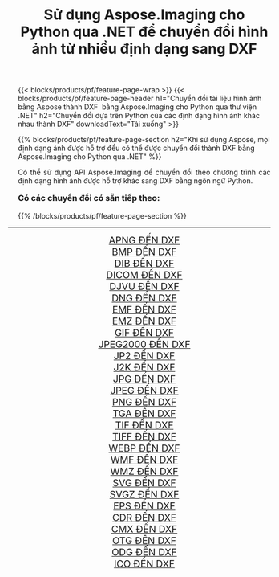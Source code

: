﻿---
title: Sử dụng Aspose.Imaging cho Python qua .NET để chuyển đổi hình ảnh từ nhiều định dạng sang DXF 
weight: 3920
url: /vi/python-net/conversion/to/dxf/ 
lang: vi
langdirlevel: 2
locales: zh-hans,ja,it,ru,de,es,fr,nl,id,lt,pl,pt,vi,tr,ko,zh-hant,ar,hi,th,sv,cs,uk,he
description: Bạn có thể sử dụng Aspose.Imaging for Python qua thư viện .NET để chuyển đổi từ nhiều định dạng sang DXF
---

{{< blocks/products/pf/feature-page-wrap >}}
{{< blocks/products/pf/feature-page-header h1="Chuyển đổi tài liệu hình ảnh bằng Aspose thành DXF  bằng Aspose.Imaging cho Python qua thư viện .NET" h2="Chuyển đổi dựa trên Python của các định dạng hình ảnh khác nhau thành DXF" downloadText="Tải xuống" >}}


{{% blocks/products/pf/feature-page-section  h2="Khi sử dụng Aspose, mọi định dạng ảnh được hỗ trợ đều có thể được chuyển đổi thành DXF bằng Aspose.Imaging cho Python qua .NET" %}}
<p align=justify>Có thể sử dụng API Aspose.Imaging để chuyển đổi theo chương trình các định dạng hình ảnh được hỗ trợ khác sang DXF bằng ngôn ngữ Python.</p>
<h3 style="margin-top:16px;">
Có các chuyển đổi có sẵn tiếp theo:
</h3>
{{% /blocks/products/pf/feature-page-section %}}
<div class="container-fluid productfamilypage bg-gray">
    <div class="convertypes bg-gray agp-content section">
        <div class="container">
		<hr style="margin-left:-20px;"/>
		<div class="row other-converters" style="gap: 10px;font-size: 19px;text-align:center;">
		    <div class='col-md-3 other-converter remove-lp remove-rp'><a href="/imaging/vi/python-net/conversion/apng-to-dxf/" style="padding:15px;">APNG ĐẾN DXF</a></div>
<div class='col-md-3 other-converter remove-lp remove-rp'><a href="/imaging/vi/python-net/conversion/bmp-to-dxf/" style="padding:15px;">BMP ĐẾN DXF</a></div>
<div class='col-md-3 other-converter remove-lp remove-rp'><a href="/imaging/vi/python-net/conversion/dib-to-dxf/" style="padding:15px;">DIB ĐẾN DXF</a></div>
<div class='col-md-3 other-converter remove-lp remove-rp'><a href="/imaging/vi/python-net/conversion/dicom-to-dxf/" style="padding:15px;">DICOM ĐẾN DXF</a></div>
<div class='col-md-3 other-converter remove-lp remove-rp'><a href="/imaging/vi/python-net/conversion/djvu-to-dxf/" style="padding:15px;">DJVU ĐẾN DXF</a></div>
<div class='col-md-3 other-converter remove-lp remove-rp'><a href="/imaging/vi/python-net/conversion/dng-to-dxf/" style="padding:15px;">DNG ĐẾN DXF</a></div>
<div class='col-md-3 other-converter remove-lp remove-rp'><a href="/imaging/vi/python-net/conversion/emf-to-dxf/" style="padding:15px;">EMF ĐẾN DXF</a></div>
<div class='col-md-3 other-converter remove-lp remove-rp'><a href="/imaging/vi/python-net/conversion/emz-to-dxf/" style="padding:15px;">EMZ ĐẾN DXF</a></div>
<div class='col-md-3 other-converter remove-lp remove-rp'><a href="/imaging/vi/python-net/conversion/gif-to-dxf/" style="padding:15px;">GIF ĐẾN DXF</a></div>
<div class='col-md-3 other-converter remove-lp remove-rp'><a href="/imaging/vi/python-net/conversion/jpeg2000-to-dxf/" style="padding:15px;">JPEG2000 ĐẾN DXF</a></div>
<div class='col-md-3 other-converter remove-lp remove-rp'><a href="/imaging/vi/python-net/conversion/jp2-to-dxf/" style="padding:15px;">JP2 ĐẾN DXF</a></div>
<div class='col-md-3 other-converter remove-lp remove-rp'><a href="/imaging/vi/python-net/conversion/j2k-to-dxf/" style="padding:15px;">J2K ĐẾN DXF</a></div>
<div class='col-md-3 other-converter remove-lp remove-rp'><a href="/imaging/vi/python-net/conversion/jpg-to-dxf/" style="padding:15px;">JPG ĐẾN DXF</a></div>
<div class='col-md-3 other-converter remove-lp remove-rp'><a href="/imaging/vi/python-net/conversion/jpeg-to-dxf/" style="padding:15px;">JPEG ĐẾN DXF</a></div>
<div class='col-md-3 other-converter remove-lp remove-rp'><a href="/imaging/vi/python-net/conversion/png-to-dxf/" style="padding:15px;">PNG ĐẾN DXF</a></div>
<div class='col-md-3 other-converter remove-lp remove-rp'><a href="/imaging/vi/python-net/conversion/tga-to-dxf/" style="padding:15px;">TGA ĐẾN DXF</a></div>
<div class='col-md-3 other-converter remove-lp remove-rp'><a href="/imaging/vi/python-net/conversion/tif-to-dxf/" style="padding:15px;">TIF ĐẾN DXF</a></div>
<div class='col-md-3 other-converter remove-lp remove-rp'><a href="/imaging/vi/python-net/conversion/tiff-to-dxf/" style="padding:15px;">TIFF ĐẾN DXF</a></div>
<div class='col-md-3 other-converter remove-lp remove-rp'><a href="/imaging/vi/python-net/conversion/webp-to-dxf/" style="padding:15px;">WEBP ĐẾN DXF</a></div>
<div class='col-md-3 other-converter remove-lp remove-rp'><a href="/imaging/vi/python-net/conversion/wmf-to-dxf/" style="padding:15px;">WMF ĐẾN DXF</a></div>
<div class='col-md-3 other-converter remove-lp remove-rp'><a href="/imaging/vi/python-net/conversion/wmz-to-dxf/" style="padding:15px;">WMZ ĐẾN DXF</a></div>
<div class='col-md-3 other-converter remove-lp remove-rp'><a href="/imaging/vi/python-net/conversion/svg-to-dxf/" style="padding:15px;">SVG ĐẾN DXF</a></div>
<div class='col-md-3 other-converter remove-lp remove-rp'><a href="/imaging/vi/python-net/conversion/svgz-to-dxf/" style="padding:15px;">SVGZ ĐẾN DXF</a></div>
<div class='col-md-3 other-converter remove-lp remove-rp'><a href="/imaging/vi/python-net/conversion/eps-to-dxf/" style="padding:15px;">EPS ĐẾN DXF</a></div>
<div class='col-md-3 other-converter remove-lp remove-rp'><a href="/imaging/vi/python-net/conversion/cdr-to-dxf/" style="padding:15px;">CDR ĐẾN DXF</a></div>
<div class='col-md-3 other-converter remove-lp remove-rp'><a href="/imaging/vi/python-net/conversion/cmx-to-dxf/" style="padding:15px;">CMX ĐẾN DXF</a></div>
<div class='col-md-3 other-converter remove-lp remove-rp'><a href="/imaging/vi/python-net/conversion/otg-to-dxf/" style="padding:15px;">OTG ĐẾN DXF</a></div>
<div class='col-md-3 other-converter remove-lp remove-rp'><a href="/imaging/vi/python-net/conversion/odg-to-dxf/" style="padding:15px;">ODG ĐẾN DXF</a></div>
<div class='col-md-3 other-converter remove-lp remove-rp'><a href="/imaging/vi/python-net/conversion/ico-to-dxf/" style="padding:15px;">ICO ĐẾN DXF</a></div>
                </div>
        </div>
    </div>
</div>
<br/>

